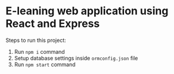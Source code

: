 # E-leaning web application using React and Express

Steps to run this project:

1. Run `npm i` command
2. Setup database settings inside `ormconfig.json` file
3. Run `npm start` command
